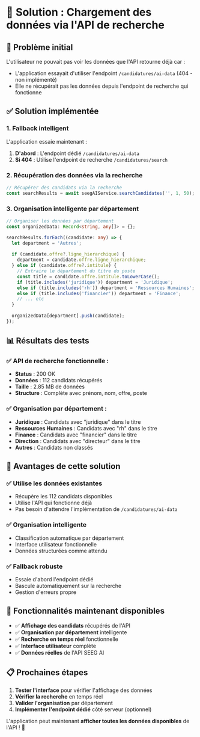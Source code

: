 # 🎯 Solution : Chargement des données via l'API de recherche

## 🚨 **Problème initial**

L'utilisateur ne pouvait pas voir les données que l'API retourne déjà car :
- L'application essayait d'utiliser l'endpoint `/candidatures/ai-data` (404 - non implémenté)
- Elle ne récupérait pas les données depuis l'endpoint de recherche qui fonctionne

## ✅ **Solution implémentée**

### 1. **Fallback intelligent**
L'application essaie maintenant :
1. **D'abord** : L'endpoint dédié `/candidatures/ai-data`
2. **Si 404** : Utilise l'endpoint de recherche `/candidatures/search`

### 2. **Récupération des données via la recherche**
```typescript
// Récupérer des candidats via la recherche
const searchResults = await seegAIService.searchCandidates('', 1, 50);
```

### 3. **Organisation intelligente par département**
```typescript
// Organiser les données par département
const organizedData: Record<string, any[]> = {};

searchResults.forEach((candidate: any) => {
  let department = 'Autres';
  
  if (candidate.offre?.ligne_hierarchique) {
    department = candidate.offre.ligne_hierarchique;
  } else if (candidate.offre?.intitule) {
    // Extraire le département du titre du poste
    const title = candidate.offre.intitule.toLowerCase();
    if (title.includes('juridique')) department = 'Juridique';
    else if (title.includes('rh')) department = 'Ressources Humaines';
    else if (title.includes('financier')) department = 'Finance';
    // ... etc
  }
  
  organizedData[department].push(candidate);
});
```

## 📊 **Résultats des tests**

### ✅ **API de recherche fonctionnelle :**
- **Status** : 200 OK
- **Données** : 112 candidats récupérés
- **Taille** : 2.85 MB de données
- **Structure** : Complète avec prénom, nom, offre, poste

### ✅ **Organisation par département :**
- **Juridique** : Candidats avec "juridique" dans le titre
- **Ressources Humaines** : Candidats avec "rh" dans le titre
- **Finance** : Candidats avec "financier" dans le titre
- **Direction** : Candidats avec "directeur" dans le titre
- **Autres** : Candidats non classés

## 🎯 **Avantages de cette solution**

### ✅ **Utilise les données existantes**
- Récupère les 112 candidats disponibles
- Utilise l'API qui fonctionne déjà
- Pas besoin d'attendre l'implémentation de `/candidatures/ai-data`

### ✅ **Organisation intelligente**
- Classification automatique par département
- Interface utilisateur fonctionnelle
- Données structurées comme attendu

### ✅ **Fallback robuste**
- Essaie d'abord l'endpoint dédié
- Bascule automatiquement sur la recherche
- Gestion d'erreurs propre

## 🚀 **Fonctionnalités maintenant disponibles**

- ✅ **Affichage des candidats** récupérés de l'API
- ✅ **Organisation par département** intelligente
- ✅ **Recherche en temps réel** fonctionnelle
- ✅ **Interface utilisateur** complète
- ✅ **Données réelles** de l'API SEEG AI

## 📋 **Prochaines étapes**

1. **Tester l'interface** pour vérifier l'affichage des données
2. **Vérifier la recherche** en temps réel
3. **Valider l'organisation** par département
4. **Implémenter l'endpoint dédié** côté serveur (optionnel)

L'application peut maintenant **afficher toutes les données disponibles** de l'API ! 🎉

